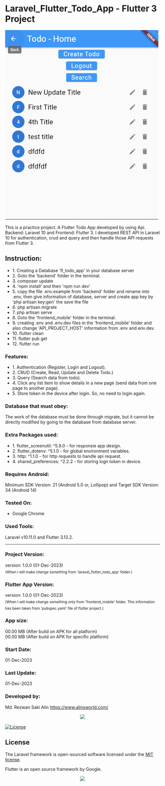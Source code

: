 # Laravel_Flutter_Todo_App - Flutter 3 Project

![Alt text](screenshot.jpg "Laravel_Flutter_Todo_App - Flutter")

This is a practice project. A Flutter Todo App developed by using Api. 
Backend: Laravel 10 and Frontend: Flutter 3.
I developed REST API in Laravel 10 for authentication, crud and query and then handle those API requests from Flutter 3. 

## Instruction:
<ul>
    <li>1. Creating a Database 'lf_todo_app' in your database server</li>
    <li>2. Goto the 'backend' folder in the terminal.</li>
    <li>3. composer update</li>
    <li>4. 'npm install' and then 'npm run dev'</li>
    <li>5. copy the file .env.example from 'backend' folder and rename into .env, then give information of database, server and create app key by 'php artisan key:gen' the save the file</li>
    <li>6. php artisan migrate</li>
    <li>7. php artisan serve</li> 
    <li>8. Goto the 'frontend_mobile' folder in the terminal.</li>
    <li>9. creating .env and .env.dev files in the 'frontend_mobile' folder and also change 'API_PROJECT_HOST' information from .env and.env.dev.</li>
    <li>10. flutter clean</li>
    <li>11. flutter pub get</li>
    <li>12. flutter run</li>
</ul>

### Features:

<ul>
    <li>1. Authentication (Register, Login and Logout).</li>
    <li>2. CRUD (Create, Read, Update and Delete Todo.)</li>
    <li>3. Query (Search data from todo).</li>
    <li>4. Click any list item to show details in a new page (send data from one page to another page).</li>
    <li>5. Store token in the device after login. So, no need to login again.</li>
</ul>

### Database that must obey:

The work of the database must be done through migrate, but it cannot be directly modified by going to the database from database server.

### Extra Packages used:
 
<ul>
  <li>1. flutter_screenutil: ^5.9.0 - for responsie app design.</li>
  <li>2. flutter_dotenv: ^5.1.0 - for global environment variables.</li>
  <li>3. http: ^1.1.0 - for http requests to handle api request.</li>
  <li>4. shared_preferences: ^2.2.2 - for storing logn token in device.</li>
</ul>

### Requires Android:

Minimum SDK Version: 21 (Android 5.0 or, Lollipop) and Target SDK Version: 34 (Android 14)

### Tested On:

- Google Chrome

### Used Tools:

Laravel v10.11.0 and Flutter 3.13.2. 

<hr>

### Project Version:

version: 1.0.0 (01-Dec-2023) <br />
<sub>(When I will make change something from 'laravel_flutter_todo_app' folder.)</sub>

### Flutter App Version:
version: 1.0.0 (01-Dec-2023) <br />
<sub>(When I will make change something only from 'frontend_mobile' folder. This information has been taken from 'pubspec.yaml' file of flutter project.)</sub>

### App size:

00.00 MB (After build on APK for all platform) <br />
00.00 MB (After build on APK for specific platform)

### Start Date:

01-Dec-2023

### Last Update:

01-Dec-2023

### Developed by:

Md. Rezwan Saki Alin
https://www.alinsworld.com/

<p align="center"><a href="https://laravel.com" target="_blank"><img src="https://raw.githubusercontent.com/laravel/art/master/logo-lockup/5%20SVG/2%20CMYK/1%20Full%20Color/laravel-logolockup-cmyk-red.svg" width="400"></a></p>

<a href="https://packagist.org/packages/laravel/framework"><img src="https://img.shields.io/packagist/l/laravel/framework" alt="License"></a>

</p>

## License

The Laravel framework is open-sourced software licensed under the [MIT license](https://opensource.org/licenses/MIT).

Flutter is an open source framework by Google.

<p align="center"><a href="https://flutter.dev/" target="_blank"><img src="flutter_logo.svg" width="200"></a></p>